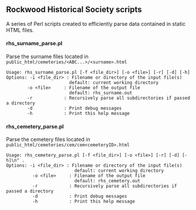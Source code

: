 ## Rockwood Historical Society scripts

A series of Perl scripts created to efficiently parse data contained in static HTML files.

#### rhs_surname_parse.pl
Parse the surname files located in `public_html/cemeteries/<ABC...>/<surname>.html`
```
Usage: rhs_surname_parse.pl [-f <file_dir>] [-o <file>] [-r] [-d] [-h]
Options: -i <file_dir> : Filename or directory of the input file(s)
                        default: current working directory
        -o <file>     : Filename of the output file
                        default: rhs_surname.out
        -r            : Recursively parse all subdirectories if passed a directory
        -d            : Print debug messages
        -h            : Print this help message
```
#### rhs_cemetery_parse.pl
Parse the cemetery files located in `public_html/cemeteries/cem/cem<cemeteryID>.html`
```
Usage: rhs_cemetery_parse.pl [-f <file_dir>] [-o <file>] [-r] [-d] [-h]\n" .
Options: -i <file_dir> : Filename or directory of the input file(s)
                          default: current working directory
          -o <file>     : Filename of the output file
                          default: rhs_cemetery.out
          -r            : Recursively parse all subdirectories if passed a directory
          -d            : Print debug messages
          -h            : Print this help message
```